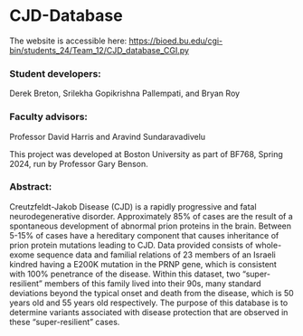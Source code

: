 # CJD-Database
The website is accessible here: https://bioed.bu.edu/cgi-bin/students_24/Team_12/CJD_database_CGI.py

### Student developers:
Derek Breton, Srilekha Gopikrishna Pallempati, and Bryan Roy

### Faculty advisors:
Professor David Harris and Aravind Sundaravadivelu

This project was developed at Boston University as part of BF768, Spring 2024, run by Professor Gary Benson.

### Abstract:
Creutzfeldt-Jakob Disease (CJD) is a rapidly progressive and fatal neurodegenerative disorder. Approximately 85% of cases are the result of a spontaneous development of abnormal prion proteins in the brain. Between 5-15% of cases have a hereditary component that causes inheritance of prion protein mutations leading to CJD. Data provided consists of whole-exome sequence data and familial relations of 23 members of an Israeli kindred having a E200K mutation in the PRNP gene, which is consistent with 100% penetrance of the disease. Within this dataset, two “super-resilient” members of this family lived into their 90s, many standard deviations beyond the typical onset and death from the disease, which is 50 years old and 55 years old respectively. The purpose of this database is to determine variants associated with disease protection that are observed in these “super-resilient” cases.
